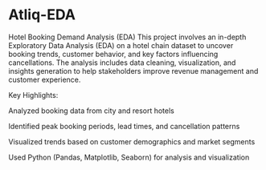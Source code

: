 # Atliq-EDA 
Hotel Booking Demand Analysis (EDA)
This project involves an in-depth Exploratory Data Analysis (EDA) on a hotel chain dataset to uncover booking trends, customer behavior, and key factors influencing cancellations. The analysis includes data cleaning, visualization, and insights generation to help stakeholders improve revenue management and customer experience.

Key Highlights:

Analyzed booking data from city and resort hotels

Identified peak booking periods, lead times, and cancellation patterns

Visualized trends based on customer demographics and market segments

Used Python (Pandas, Matplotlib, Seaborn) for analysis and visualization
